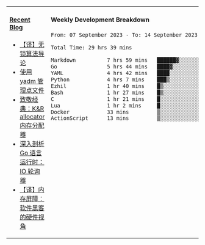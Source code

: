 <table width="960px">
<tr>
<td valign="top" width="50%">

#### <a href="https://www.kongjun18.me" target="_blank">Recent Blog</a>

<!-- BLOG-POST-LIST:START -->
- [【译】无锁算法导论](https://kongjun18.github.io/posts/2023/07/14/)
- [使用 yadm 管理点文件](https://kongjun18.github.io/posts/2023/04/07/)
- [致敬经典：K&amp;R allocator 内存分配器](https://kongjun18.github.io/posts/2022/12/12/)
- [深入剖析 Go 语言运行时：IO 轮询器](https://kongjun18.github.io/posts/2022/11/21/)
- [【译】内存屏障：软件黑客的硬件视角](https://kongjun18.github.io/posts/2022/11/03/)
<!-- BLOG-POST-LIST:END -->

</td>
<td valign="top" width="50%">

#### Weekly Development Breakdown

<!--START_SECTION:waka-->

```txt
From: 07 September 2023 - To: 14 September 2023

Total Time: 29 hrs 39 mins

Markdown          7 hrs 59 mins   ██████▓░░░░░░░░░░░░░░░░░░   26.97 %
Go                5 hrs 44 mins   ████▓░░░░░░░░░░░░░░░░░░░░   19.33 %
YAML              4 hrs 42 mins   ████░░░░░░░░░░░░░░░░░░░░░   15.85 %
Python            4 hrs 7 mins    ███▒░░░░░░░░░░░░░░░░░░░░░   13.93 %
Ezhil             1 hr 40 mins    █▒░░░░░░░░░░░░░░░░░░░░░░░   05.63 %
Bash              1 hr 27 mins    █▒░░░░░░░░░░░░░░░░░░░░░░░   04.92 %
C                 1 hr 21 mins    █░░░░░░░░░░░░░░░░░░░░░░░░   04.59 %
Lua               1 hr 2 mins     █░░░░░░░░░░░░░░░░░░░░░░░░   03.52 %
Docker            33 mins         ▒░░░░░░░░░░░░░░░░░░░░░░░░   01.89 %
ActionScript      13 mins         ▒░░░░░░░░░░░░░░░░░░░░░░░░   00.73 %
```

<!--END_SECTION:waka-->
</td>
</tr>

</table>
